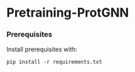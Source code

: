 # Pretraining-ProtGNN

### Prerequisites

   Install prerequisites with:

    pip install -r requirements.txt
